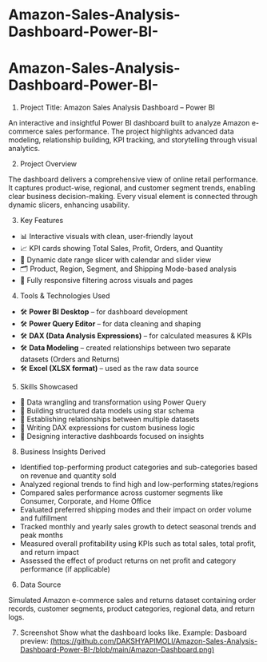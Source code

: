 # Amazon-Sales-Analysis-Dashboard-Power-BI-
# Amazon-Sales-Analysis-Dashboard-Power-BI-
1. Project Title: Amazon Sales Analysis Dashboard – Power BI

An interactive and insightful Power BI dashboard built to analyze Amazon e-commerce sales performance. The project highlights advanced data modeling, relationship building, KPI tracking, and storytelling through visual analytics.

2. Project Overview

The dashboard delivers a comprehensive view of online retail performance. It captures product-wise, regional, and customer segment trends, enabling clear business decision-making. Every visual element is connected through dynamic slicers, enhancing usability.

3. Key Features

- 📊 Interactive visuals with clean, user-friendly layout  
- 📈 KPI cards showing Total Sales, Profit, Orders, and Quantity  
- 📅 Dynamic date range slicer with calendar and slider view  
- 🗂️ Product, Region, Segment, and Shipping Mode-based analysis  
- 🔄 Fully responsive filtering across visuals and pages  

4. Tools & Technologies Used

- 🛠️ **Power BI Desktop** – for dashboard development  
- 🛠️ **Power Query Editor** – for data cleaning and shaping  
- 🛠️ **DAX (Data Analysis Expressions)** – for calculated measures & KPIs  
- 🛠️ **Data Modeling** – created relationships between two separate datasets (Orders and Returns)  
- 🛠️ **Excel (XLSX format)** – used as the raw data source  

5. Skills Showcased

- 📌 Data wrangling and transformation using Power Query  
- 📌 Building structured data models using star schema  
- 📌 Establishing relationships between multiple datasets  
- 📌 Writing DAX expressions for custom business logic  
- 📌 Designing interactive dashboards focused on insights  

8. Business Insights Derived

- Identified top-performing product categories and sub-categories based on revenue and quantity sold  
- Analyzed regional trends to find high and low-performing states/regions  
- Compared sales performance across customer segments like Consumer, Corporate, and Home Office  
- Evaluated preferred shipping modes and their impact on order volume and fulfillment  
- Tracked monthly and yearly sales growth to detect seasonal trends and peak months  
- Measured overall profitability using KPIs such as total sales, total profit, and return impact  
- Assessed the effect of product returns on net profit and category performance (if applicable)

6. Data Source

Simulated Amazon e-commerce sales and returns dataset containing order records, customer segments, product categories, regional data, and return logs.

7. Screenshot
Show what the dashboard looks like.
Example: Dasboard preview: [(https://github.com/DAKSHYAPIMOLI/Amazon-Sales-Analysis-Dashboard-Power-BI-/blob/main/Amazon-Dashboard.png)](https://github.com/DAKSHYAPIMOLI/Amazon-Sales-Analysis-Dashboard-Power-BI-/blob/main/Amazon-Dashboard.png)
